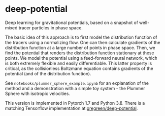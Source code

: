 # deep-potential
Deep learning for gravitational potentials, based on a snapshot of well-mixed
tracer particles in phase space.

The basic idea of this approach is to first model the distribution function of
the tracers using a normalizing flow. One can then calculate gradients of the
distribution function at a large number of points in phase space. Then, we
find the potential that renders the distribution function stationary at these
points. We model the potential using a feed-forward neural network, which is
both extremely flexible and easily differentiable. This latter property is
critical, as the collisionless Boltzmann equation contains gradients of the
potential (and of the distribution function).

See `notebooks/plummer_sphere_example.ipynb` for an explanation of the method
and a demonstration with a simple toy system - the Plummer Sphere with
isotropic velocities.

This version is implemented in Pytorch 1.7 and Python 3.8. There is a matching Tensorflow
implementation at
[gregreen/deep-potential](https://github.com/gregreen/deep-potential).
